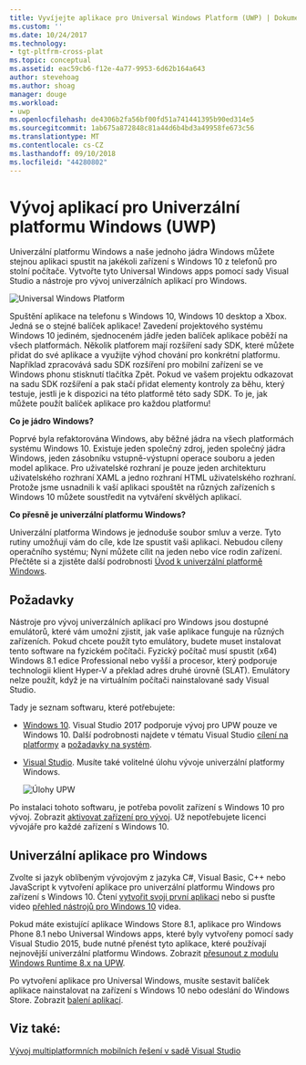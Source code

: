 ```yaml
---
title: Vyvíjejte aplikace pro Universal Windows Platform (UWP) | Dokumentace Microsoftu
ms.custom: ''
ms.date: 10/24/2017
ms.technology:
- tgt-pltfrm-cross-plat
ms.topic: conceptual
ms.assetid: eac59cb6-f12e-4a77-9953-6d62b164a643
author: stevehoag
ms.author: shoag
manager: douge
ms.workload:
- uwp
ms.openlocfilehash: de4306b2fa56bf00fd51a741441395b90ed314e5
ms.sourcegitcommit: 1ab675a872848c81a44d6b4bd3a49958fe673c56
ms.translationtype: MT
ms.contentlocale: cs-CZ
ms.lasthandoff: 09/10/2018
ms.locfileid: "44280802"
---
```

# <a name="develop-apps-for-the-universal-windows-platform-uwp"></a>Vývoj aplikací pro Univerzální platformu Windows (UWP)
Univerzální platformu Windows a naše jednoho jádra Windows můžete stejnou aplikaci spustit na jakékoli zařízení s Windows 10 z telefonů pro stolní počítače. Vytvořte tyto Universal Windows apps pomocí sady Visual Studio a nástroje pro vývoj univerzálních aplikací pro Windows.

 ![Universal Windows Platform](../cross-platform/media/uwp_coreextensions.png "UWP_CoreExtensions")

 Spuštění aplikace na telefonu s Windows 10, Windows 10 desktop a Xbox. Jedná se o stejné balíček aplikace! Zavedení projektového systému Windows 10 jediném, sjednoceném jádře jeden balíček aplikace poběží na všech platformách. Několik platforem mají rozšíření sady SDK, které můžete přidat do své aplikace a využijte výhod chování pro konkrétní platformu. Například zpracovává sadu SDK rozšíření pro mobilní zařízení se ve Windows phonu stisknutí tlačítka Zpět. Pokud ve vašem projektu odkazovat na sadu SDK rozšíření a pak stačí přidat elementy kontroly za běhu, který testuje, jestli je k dispozici na této platformě této sady SDK. To je, jak můžete použít balíček aplikace pro každou platformu!

 **Co je jádro Windows?**

 Poprvé byla refaktorována Windows, aby běžné jádra na všech platformách systému Windows 10. Existuje jeden společný zdroj, jeden společný jádra Windows, jeden zásobníku vstupně-výstupní operace souboru a jeden model aplikace. Pro uživatelské rozhraní je pouze jeden architekturu uživatelského rozhraní XAML a jedno rozhraní HTML uživatelského rozhraní. Protože jsme usnadnili k vaší aplikaci spouštět na různých zařízeních s Windows 10 můžete soustředit na vytváření skvělých aplikací.

 **Co přesně je univerzální platformu Windows?**

Univerzální platforma Windows je jednoduše soubor smluv a verze. Tyto rutiny umožňují vám do cíle, kde lze spustit vaši aplikaci. Nebudou cíleny operačního systému; Nyní můžete cílit na jeden nebo více rodin zařízení. Přečtěte si a zjistěte další podrobnosti [Úvod k univerzální platformě Windows](/windows/uwp/get-started/universal-application-platform-guide).

## <a name="requirements"></a>Požadavky
 Nástroje pro vývoj univerzálních aplikací pro Windows jsou dostupné emulátorů, které vám umožní zjistit, jak vaše aplikace funguje na různých zařízeních. Pokud chcete použít tyto emulátory, budete muset instalovat tento software na fyzickém počítači. Fyzický počítač musí spustit (x64) Windows 8.1 edice Professional nebo vyšší a procesor, který podporuje technologii klient Hyper-V a překlad adres druhé úrovně (SLAT). Emulátory nelze použít, když je na virtuálním počítači nainstalované sady Visual Studio.

 Tady je seznam softwaru, které potřebujete:

-   [Windows 10](http://windows.microsoft.com/windows/downloads). Visual Studio 2017 podporuje vývoj pro UPW pouze ve Windows 10. Další podrobnosti najdete v tématu Visual Studio [cílení na platformy](/visualstudio/productinfo/vs2017-compatibility-vs) a [požadavky na systém](/visualstudio/productinfo/vs2017-system-requirements-vs).

-   [Visual Studio](https://visualstudio.microsoft.com/downloads/?utm_medium=microsoft&utm_source=docs.microsoft.com&utm_campaign=button+cta&utm_content=download+vs2017). Musíte také volitelné úlohu vývoje univerzální platformy Windows.

     ![Úlohy UPW](media/uwp_workload.png)

Po instalaci tohoto softwaru, je potřeba povolit zařízení s Windows 10 pro vývoj. Zobrazit [aktivovat zařízení pro vývoj](/windows/uwp/get-started/enable-your-device-for-development). Už nepotřebujete licenci vývojáře pro každé zařízení s Windows 10.

## <a name="universal-windows-apps"></a>Univerzální aplikace pro Windows
Zvolte si jazyk oblíbeným vývojovým z jazyka C#, Visual Basic, C++ nebo JavaScript k vytvoření aplikace pro univerzální platformu Windows pro zařízení s Windows 10. Čtení [vytvořit svoji první aplikaci](/windows/uwp/get-started/your-first-app) nebo si pusťte video [přehled nástrojů pro Windows 10](https://channel9.msdn.com/Series/ConnectOn-Demand/229) videa.

Pokud máte existující aplikace Windows Store 8.1, aplikace pro Windows Phone 8.1 nebo Universal Windows apps, které byly vytvořeny pomocí sady Visual Studio 2015, bude nutné přenést tyto aplikace, které používají nejnovější univerzální platformu Windows. Zobrazit [přesunout z modulu Windows Runtime 8.x na UPW](/windows/uwp/porting/w8x-to-uwp-root).

Po vytvoření aplikace pro Universal Windows, musíte sestavit balíček aplikace nainstalovat na zařízení s Windows 10 nebo odeslání do Windows Store. Zobrazit [balení aplikací](/windows/uwp/packaging/index).

## <a name="see-also"></a>Viz také:
[Vývoj multiplatformních mobilních řešení v sadě Visual Studio](../cross-platform/cross-platform-mobile-development-in-visual-studio.md)
